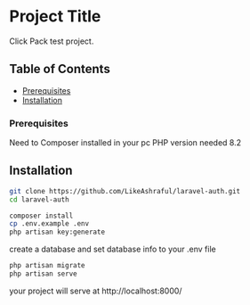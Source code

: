 # Project Title

Click Pack test project.

## Table of Contents

-   [Prerequisites](#prerequisites)
-   [Installation](#installation)


### Prerequisites

Need to Composer installed in your pc
PHP version needed 8.2


## Installation

```bash
git clone https://github.com/LikeAshraful/laravel-auth.git
cd laravel-auth
```

```bash
composer install
cp .env.example .env
php artisan key:generate
```

create a database and set database info to your .env file

```bash
php artisan migrate
php artisan serve
```

your project will serve at http://localhost:8000/


